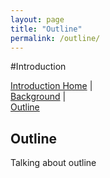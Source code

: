```yaml
---
layout: page
title: "Outline"
permalink: /outline/
---
```




#Introduction

[Introduction Home](/introduction/) |  
[Background](/background/) |  
[Outline](/outline/)  

## Outline

Talking about outline
